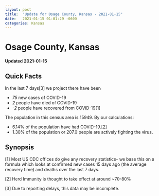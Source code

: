 ```yaml
---
layout: post
title:  "Update for Osage County, Kansas - 2021-01-15"
date:   2021-01-15 01:01:29 -0600
categories: Kansas
---
```


# Osage County, Kansas
#### Updated 2021-01-15

## Quick Facts

In the last 7 days[3] we project there have been
- *75* new cases of COVID-19
- *2* people have died of COVID-19
- *-2* people have recovered from COVID-19[1]

The population in this census area is 15949. By our calculations:
- 6.14% of the population have had COVID-19.[2]
- 1.30% of the population or 207.0 people are actively fighting the virus.

## Synopsis




[1] Most US CDC offices do give any recovery statistics- we base this on a formula which looks at confirmed new cases
15 days ago (the average recovery time) and deaths over the last 7 days.

[2] Herd Immunity is thought to take effect at around ~70-80%

[3] Due to reporting delays, this data may be incomplete.
 
    